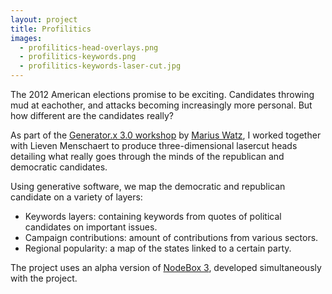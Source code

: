 ```yaml
---
layout: project
title: Profilitics
images: 
  - profilitics-head-overlays.png
  - profilitics-keywords.png
  - profilitics-keywords-laser-cut.jpg
---
```


The 2012 American elections promise to be exciting. Candidates throwing mud at eachother, and attacks becoming increasingly more personal. But how different are the candidates really?

As part of the [Generator.x 3.0 workshop](http://www.imal.org/en/activity/generatorx3) by [Marius Watz](http://mariuswatz.com/), I worked together with Lieven Menschaert to produce three-dimensional lasercut heads detailing what really goes through the minds of the republican and democratic candidates. 

Using generative software, we map the democratic and republican candidate on a variety of layers: 

* Keywords layers: containing keywords from quotes of political candidates on important issues.
* Campaign contributions: amount of contributions from various sectors.
* Regional popularity: a map of the states linked to a certain party.

The project uses an alpha version of [NodeBox 3](http://alpha.nodebox.net/), developed simultaneously with the project.

